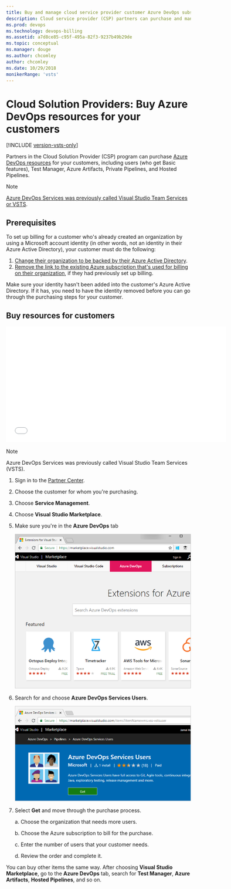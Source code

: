 ```yaml
---
title: Buy and manage cloud service provider customer Azure DevOps subscriptions
description: Cloud service provider (CSP) partners can purchase and manage Azure DevOps for their customers
ms.prod: devops
ms.technology: devops-billing
ms.assetid: a7d8ce85-c95f-495a-82f3-9237b49b29de
ms.topic: conceptual
ms.manager: douge
ms.author: chcomley
author: chcomley
ms.date: 10/29/2018
monikerRange: 'vsts'
---
```

# Cloud Solution Providers: Buy Azure DevOps resources for your customers

[!INCLUDE [version-vsts-only](../../../_shared/version-vsts-only.md)]

Partners in the Cloud Solution Provider (CSP) program can purchase [Azure DevOps resources](https://visualstudio.microsoft.com/team-services/pricing) for
your customers, including users (who get Basic features), Test Manager, Azure Artifacts, Private Pipelines, and
Hosted Pipelines.

>[!Note]
>[Azure DevOps Services was previously called Visual Studio Team Services or VSTS](../../../user-guide/what-happened-vsts.md).

## Prerequisites

To set up billing for a customer who's already created an organization by using a Microsoft account identity
(in other words, not an identity in their Azure Active Directory), your customer must do the following:

1. [Change their organization to be backed by their Azure Active Directory](../../accounts/access-with-azure-ad.md).
2. [Remove the link to the existing Azure subscription that's used for billing on their organization](../change-azure-subscription.md#remove-billing-subscription-and-purchase-again), if they had previously set up billing.

Make sure your identity hasn't been added into the customer's Azure Active Directory. If it has, you need to have the identity removed before you can go through the purchasing steps for your customer.

## Buy resources for customers

<iframe src="//channel9.msdn.com/Shows/Visual-Studio-for-CSP-Partners/CSP-How-to-buy-VSTS/player" width="600" height="315" allowFullScreen="true" frameBorder="0"></iframe>

>[!Note]
>Azure DevOps Services was previously called Visual Studio Team Services (VSTS).

1. Sign in to the [Partner Center](https://partnercenter.microsoft.com).
2. Choose the customer for whom you're purchasing.
3. Choose **Service Management**.
4. Choose **Visual Studio Marketplace**.
5. Make sure you're in the **Azure DevOps** tab

   ![Visual Studio Marketplace, Azure DevOps](../_img/_shared/extensions-marketplace.png)

6. Search for and choose **Azure DevOps Services Users**.

   ![Marketplace, Azure DevOps Services Users](../_img/buy-more-basic-access/marketplace-choose-get.png)

7. Select **Get** and move through the purchase process. 
    
    a. Choose the organization that needs more users.

    b. Choose the Azure subscription to bill for the purchase.
    
    c. Enter the number of users that your customer needs. 
    
    d. Review the order and complete it.

You can buy other items the same way. After choosing **Visual Studio Marketplace**, go to the **Azure DevOps** tab, search for **Test Manager**, **Azure Artifacts**, **Hosted Pipelines**, and so on.
